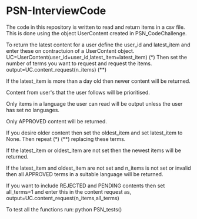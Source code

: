 # PSN-InterviewCode

The code in this repository is written to read and return items in a csv file. This is done using the object UserContent created in PSN_CodeChallenge.

To return the latest content for a user define the user_id and latest_item and enter these on contractuion of a UserContent object.
UC=UserContent(user_id=user_id,latest_item=latest_item) (*)
Then set the number of terms you want to request and request the items.
output=UC.content_request(n_items) (**)

If the latest_item is more than a day old then newer content will be returned.

Content from user's that the user follows will be prioritised. 

Only items in a language the user can read will be output unless the user has set no languages. 

Only APPROVED content will be returned.

If you desire older content then set the oldest_item and set latest_item to None. Then repeat (*) (**) replacing these terms.

If the latest_item or oldest_item are not set then the newest items will be returned. 

If the latest_item and oldest_item are not set and n_items is not set or invalid then all APPROVED terms in a suitable language will be returned.

If you want to include REJECTED and PENDING contents then set all_terms=1 and enter this in the content request as,
output=UC.content_request(n_items,all_terms)

To test all the functions run: python PSN_tests()

